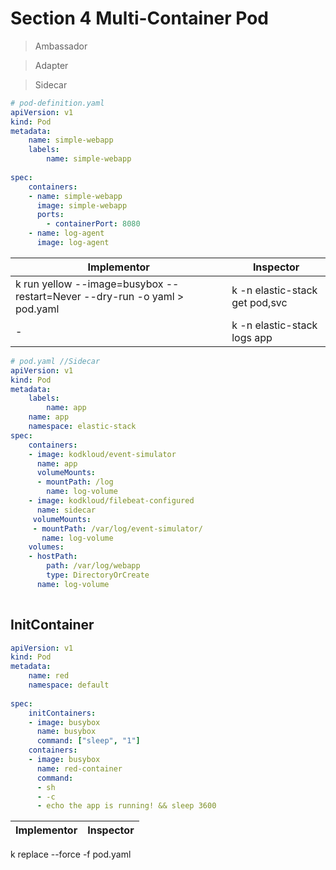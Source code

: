 # Section 4 Multi-Container Pod

> Ambassador

> Adapter

> Sidecar 

```yaml
# pod-definition.yaml
apiVersion: v1
kind: Pod
metadata:
	name: simple-webapp
	labels:
		name: simple-webapp
		
spec:
	containers:
	- name: simple-webapp
	  image: simple-webapp
	  ports:
	    - containerPort: 8080
	- name: log-agent
	  image: log-agent
```

 
Implementor  								 	| Inspector
------------------------------------  	| -------------
k run yellow --image=busybox --restart=Never --dry-run -o yaml > pod.yaml | k -n elastic-stack get pod,svc
\- | k -n elastic-stack logs app

```yaml
# pod.yaml //Sidecar
apiVersion: v1
kind: Pod
metadata:
	labels: 
		name: app
	name: app
	namespace: elastic-stack
spec:
	containers:
	- image: kodkloud/event-simulator
	  name: app
	  volumeMounts:
	  - mountPath: /log
	    name: log-volume
	- image: kodkloud/filebeat-configured
   	  name: sidecar
     volumeMounts:
     - mountPath: /var/log/event-simulator/
       name: log-volume
	volumes:
	- hostPath:
	 	path: /var/log/webapp
	 	type: DirectoryOrCreate
	  name: log-volume
	
```

## InitContainer

```yaml
apiVersion: v1
kind: Pod
metadata: 
	name: red
	namespace: default
	
spec:
	initContainers:
	- image: busybox
	  name: busybox
	  command: ["sleep", "1"]
	containers:
	- image: busybox
	  name: red-container
	  command:
	  - sh
	  - -c
	  - echo the app is running! && sleep 3600

```
Implementor  								 	| Inspector
------------------------------------  	| -------------
k replace --force -f pod.yaml